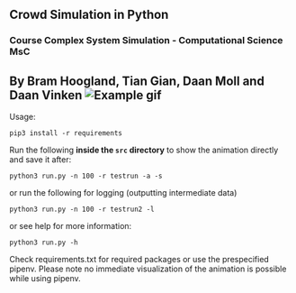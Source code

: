 ## Crowd Simulation in Python
### Course Complex System Simulation - Computational Science MsC

By Bram Hoogland, Tian Gian, Daan Moll and Daan Vinken
![Example gif](https://s6.gifyu.com/images/ezgif.com-gif-maker8882d12951e48bdd.gif)
----
Usage:
```
pip3 install -r requirements
```

Run the following **inside the `src` directory** to show the animation directly and save it after:
```
python3 run.py -n 100 -r testrun -a -s
```
or run the following for logging (outputting intermediate data)
```
python3 run.py -n 100 -r testrun2 -l
```

or see help for more information:
```
python3 run.py -h
```

Check requirements.txt for required packages or use the prespecified pipenv.
Please note no immediate visualization of the animation is possible while using pipenv.

